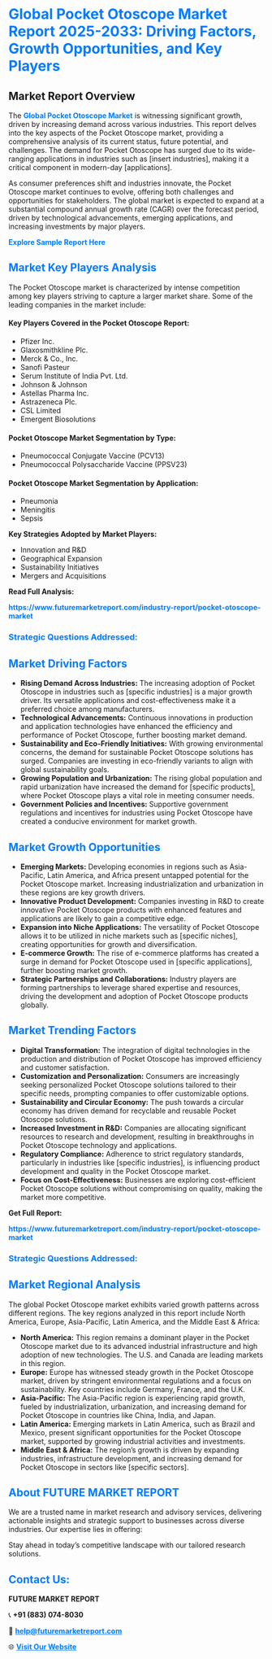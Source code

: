 <h1 style="color: #007BFF;">Global Pocket Otoscope Market Report 2025-2033: Driving Factors, Growth Opportunities, and Key Players</h1>

<section id="overview">
<h2>Market Report Overview</h2>
<p>The <a href="https://www.futuremarketreport.com/industry-report/pocket-otoscope-market" style="color: #007BFF; text-decoration: none;"><strong>Global Pocket Otoscope Market</strong></a> is witnessing significant growth, driven by increasing demand across various industries. This report delves into the key aspects of the Pocket Otoscope market, providing a comprehensive analysis of its current status, future potential, and challenges. The demand for Pocket Otoscope has surged due to its wide-ranging applications in industries such as [insert industries], making it a critical component in modern-day [applications].</p>
<p>As consumer preferences shift and industries innovate, the Pocket Otoscope market continues to evolve, offering both challenges and opportunities for stakeholders. The global market is expected to expand at a substantial compound annual growth rate (CAGR) over the forecast period, driven by technological advancements, emerging applications, and increasing investments by major players.</p>
</section>

<section id="overview">
<p><a href="https://www.futuremarketreport.com/request-sample/reportId=35419" style="color: #007BFF; text-decoration: none;"><strong>Explore Sample Report Here</strong></a></p>
</section>

<section id="key-players">
<h2 style="color: #007BFF;">Market Key Players Analysis</h2>
<p>The Pocket Otoscope market is characterized by intense competition among key players striving to capture a larger market share. Some of the leading companies in the market include:</p>
<h4>Key Players Covered in the Pocket Otoscope Report:</h4>
<ul><li>Pfizer Inc.</li><li>Glaxosmithkline Plc.</li><li>Merck &amp; Co., Inc.</li><li>Sanofi Pasteur</li><li>Serum Institute of India Pvt. Ltd.</li><li>Johnson &amp; Johnson</li><li>Astellas Pharma Inc.</li><li>Astrazeneca Plc.</li><li>CSL Limited</li><li>Emergent Biosolutions</li></ul>
<h4>Pocket Otoscope Market Segmentation by Type:</h4>
<ul><li>Pneumococcal Conjugate Vaccine (PCV13)</li><li>Pneumococcal Polysaccharide Vaccine (PPSV23)</li></ul>

<h4>Pocket Otoscope Market Segmentation by Application:</h4>
<ul><li>Pneumonia</li><li>Meningitis</li><li>Sepsis</li></ul>
<p><strong>Key Strategies Adopted by Market Players:</strong></p>
<ul>
<li>Innovation and R&D</li>
<li>Geographical Expansion</li>
<li>Sustainability Initiatives</li>
<li>Mergers and Acquisitions</li>
</ul>
</section>

<section>
<p><strong>Read Full Analysis: </strong></p><a href="https://www.futuremarketreport.com/industry-report/pocket-otoscope-market" style="color: #007BFF; text-decoration: none;"><strong>https://www.futuremarketreport.com/industry-report/pocket-otoscope-market</strong></a>
<h3 style="color: #007BFF;">Strategic Questions Addressed:</h3>
</section>

<section id="driving-factors">
<h2 style="color: #007BFF;">Market Driving Factors</h2>
<ul>
<li><strong>Rising Demand Across Industries:</strong> The increasing adoption of Pocket Otoscope in industries such as [specific industries] is a major growth driver. Its versatile applications and cost-effectiveness make it a preferred choice among manufacturers.</li>
<li><strong>Technological Advancements:</strong> Continuous innovations in production and application technologies have enhanced the efficiency and performance of Pocket Otoscope, further boosting market demand.</li>
<li><strong>Sustainability and Eco-Friendly Initiatives:</strong> With growing environmental concerns, the demand for sustainable Pocket Otoscope solutions has surged. Companies are investing in eco-friendly variants to align with global sustainability goals.</li>
<li><strong>Growing Population and Urbanization:</strong> The rising global population and rapid urbanization have increased the demand for [specific products], where Pocket Otoscope plays a vital role in meeting consumer needs.</li>
<li><strong>Government Policies and Incentives:</strong> Supportive government regulations and incentives for industries using Pocket Otoscope have created a conducive environment for market growth.</li>
</ul>
</section>

<section id="growth-opportunities">
<h2 style="color: #007BFF;">Market Growth Opportunities</h2>
<ul>
<li><strong>Emerging Markets:</strong> Developing economies in regions such as Asia-Pacific, Latin America, and Africa present untapped potential for the Pocket Otoscope market. Increasing industrialization and urbanization in these regions are key growth drivers.</li>
<li><strong>Innovative Product Development:</strong> Companies investing in R&D to create innovative Pocket Otoscope products with enhanced features and applications are likely to gain a competitive edge.</li>
<li><strong>Expansion into Niche Applications:</strong> The versatility of Pocket Otoscope allows it to be utilized in niche markets such as [specific niches], creating opportunities for growth and diversification.</li>
<li><strong>E-commerce Growth:</strong> The rise of e-commerce platforms has created a surge in demand for Pocket Otoscope used in [specific applications], further boosting market growth.</li>
<li><strong>Strategic Partnerships and Collaborations:</strong> Industry players are forming partnerships to leverage shared expertise and resources, driving the development and adoption of Pocket Otoscope products globally.</li>
</ul>
</section>

<section id="trending-factors">
<h2 style="color: #007BFF;">Market Trending Factors</h2>
<ul>
<li><strong>Digital Transformation:</strong> The integration of digital technologies in the production and distribution of Pocket Otoscope has improved efficiency and customer satisfaction.</li>
<li><strong>Customization and Personalization:</strong> Consumers are increasingly seeking personalized Pocket Otoscope solutions tailored to their specific needs, prompting companies to offer customizable options.</li>
<li><strong>Sustainability and Circular Economy:</strong> The push towards a circular economy has driven demand for recyclable and reusable Pocket Otoscope solutions.</li>
<li><strong>Increased Investment in R&D:</strong> Companies are allocating significant resources to research and development, resulting in breakthroughs in Pocket Otoscope technology and applications.</li>
<li><strong>Regulatory Compliance:</strong> Adherence to strict regulatory standards, particularly in industries like [specific industries], is influencing product development and quality in the Pocket Otoscope market.</li>
<li><strong>Focus on Cost-Effectiveness:</strong> Businesses are exploring cost-efficient Pocket Otoscope solutions without compromising on quality, making the market more competitive.</li>
</ul>
</section>

<section>
<p><strong>Get Full Report: </strong></p><a href="https://www.futuremarketreport.com/industry-report/pocket-otoscope-market" style="color: #007BFF; text-decoration: none;"><strong>https://www.futuremarketreport.com/industry-report/pocket-otoscope-market</strong></a>
<h3 style="color: #007BFF;">Strategic Questions Addressed:</h3>
</section>


<section id="regional-analysis">
<h2 style="color: #007BFF;">Market Regional Analysis</h2>
<p>The global Pocket Otoscope market exhibits varied growth patterns across different regions. The key regions analyzed in this report include North America, Europe, Asia-Pacific, Latin America, and the Middle East & Africa:</p>
<ul>
<li><strong>North America:</strong> This region remains a dominant player in the Pocket Otoscope market due to its advanced industrial infrastructure and high adoption of new technologies. The U.S. and Canada are leading markets in this region.</li>
<li><strong>Europe:</strong> Europe has witnessed steady growth in the Pocket Otoscope market, driven by stringent environmental regulations and a focus on sustainability. Key countries include Germany, France, and the U.K.</li>
<li><strong>Asia-Pacific:</strong> The Asia-Pacific region is experiencing rapid growth, fueled by industrialization, urbanization, and increasing demand for Pocket Otoscope in countries like China, India, and Japan.</li>
<li><strong>Latin America:</strong> Emerging markets in Latin America, such as Brazil and Mexico, present significant opportunities for the Pocket Otoscope market, supported by growing industrial activities and investments.</li>
<li><strong>Middle East & Africa:</strong> The region’s growth is driven by expanding industries, infrastructure development, and increasing demand for Pocket Otoscope in sectors like [specific sectors].</li>
</ul>
</section>

<footer>
<h2 style="color: #007BFF;">About FUTURE MARKET REPORT</h2>
<p>We are a trusted name in market research and advisory services, delivering actionable insights and strategic support to businesses across diverse industries. Our expertise lies in offering:</p>

<p>Stay ahead in today’s competitive landscape with our tailored research solutions.</p>

<h2 style="color: #007BFF;">Contact Us:</h2>
<p><strong>FUTURE MARKET REPORT</strong></p>
<p>📞 <strong>+91 (883) 074-8030</strong></p>
<p>📧 <strong><a href="mailto:help@futuremarketreport.com" style="color: #007BFF;">help@futuremarketreport.com</a></strong></p>
<p>🌐 <strong><a href="https://www.futuremarketreport.com/" style="color: #007BFF;">Visit Our Website</a></strong></p>
</footer>